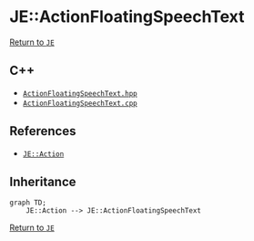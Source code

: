 # JE::ActionFloatingSpeechText

[Return to `JE`](/docs/je.md)

## C++

- [`ActionFloatingSpeechText.hpp`](/src/je/ActionFloatingSpeechText.hpp)
- [`ActionFloatingSpeechText.cpp`](/src/je/ActionFloatingSpeechText.cpp)

## References

- [`JE::Action`](/docs/je/Action.md)

## Inheritance

```mermaid
graph TD;
    JE::Action --> JE::ActionFloatingSpeechText
```

[Return to `JE`](/docs/je.md)